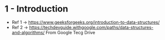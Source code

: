 # 1 - Introduction

* Ref 1 -> https://www.geeksforgeeks.org/introduction-to-data-structures/
* Ref 2 -> https://techdevguide.withgoogle.com/paths/data-structures-and-algorithms/     From Google Tecg Drive

